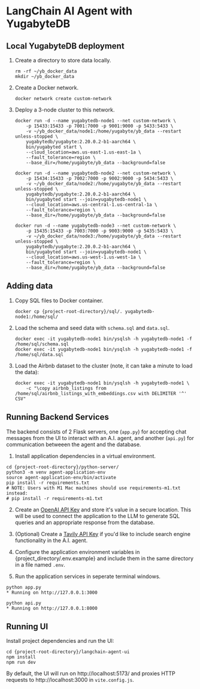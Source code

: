 # LangChain AI Agent with YugabyteDB

## Local YugabyteDB deployment

1. Create a directory to store data locally.

   ```
   rm -rf ~/yb_docker_data
   mkdir ~/yb_docker_data
   ```

2. Create a Docker network.

   ```
   docker network create custom-network
   ```

3. Deploy a 3-node cluster to this network.

   ```
   docker run -d --name yugabytedb-node1 --net custom-network \
       -p 15433:15433 -p 7001:7000 -p 9001:9000 -p 5433:5433 \
       -v ~/yb_docker_data/node1:/home/yugabyte/yb_data --restart unless-stopped \
       yugabytedb/yugabyte:2.20.0.2-b1-aarch64 \
       bin/yugabyted start \
       --cloud_location=aws.us-east-1.us-east-1a \
       --fault_tolerance=region \
       --base_dir=/home/yugabyte/yb_data --background=false

   docker run -d --name yugabytedb-node2 --net custom-network \
       -p 15434:15433 -p 7002:7000 -p 9002:9000 -p 5434:5433 \
       -v ~/yb_docker_data/node2:/home/yugabyte/yb_data --restart unless-stopped \
       yugabytedb/yugabyte:2.20.0.2-b1-aarch64 \
       bin/yugabyted start --join=yugabytedb-node1 \
       --cloud_location=aws.us-central-1.us-central-1a \
       --fault_tolerance=region \
       --base_dir=/home/yugabyte/yb_data --background=false

   docker run -d --name yugabytedb-node3 --net custom-network \
       -p 15435:15433 -p 7003:7000 -p 9003:9000 -p 5435:5433 \
       -v ~/yb_docker_data/node3:/home/yugabyte/yb_data --restart unless-stopped \
       yugabytedb/yugabyte:2.20.0.2-b1-aarch64 \
       bin/yugabyted start --join=yugabytedb-node1 \
       --cloud_location=aws.us-west-1.us-west-1a \
       --fault_tolerance=region \
       --base_dir=/home/yugabyte/yb_data --background=false
   ```

## Adding data

1. Copy SQL files to Docker container.

   ```
   docker cp {project-root-directory}/sql/. yugabytedb-node1:/home/sql/
   ```

2. Load the schema and seed data with `schema.sql` and `data.sql`.

   ```
   docker exec -it yugabytedb-node1 bin/ysqlsh -h yugabytedb-node1 -f /home/sql/schema.sql
   docker exec -it yugabytedb-node1 bin/ysqlsh -h yugabytedb-node1 -f /home/sql/data.sql

   ```

3. Load the Airbnb dataset to the cluster (note, it can take a minute to load the data):
   ```
   docker exec -it yugabytedb-node1 bin/ysqlsh -h yugabytedb-node1 \
       -c "\copy airbnb_listings from /home/sql/airbnb_listings_with_embeddings.csv with DELIMITER '^' CSV"
   ```

## Running Backend Services

The backend consists of 2 Flask servers, one (`app.py`) for accepting chat messages from the UI to interact with an A.I. agent, and another (`api.py`) for communication betweeen the agent and the database.

1. Install application dependencies in a virtual environment.

```
cd {project-root-directory}/python-server/
python3 -m venv agent-application-env
source agent-application-env/bin/activate
pip install -r requirements.txt
# NOTE: Users with M1 Mac machines should use requirements-m1.txt instead:
# pip install -r requirements-m1.txt
```

2. Create an [OpenAI API Key](https://platform.openai.com/api-keys) and store it's value in a secure location. This will be used to connect the application to the LLM to generate SQL queries and an appropriate response from the database.

3. (Optional) Create a [Tavily API Key](https://docs.tavily.com/docs/gpt-researcher/getting-started) if you'd like to include search engine functionality in the A.I. agent.

4. Configure the application environment variables in {project_directory/.env.example} and include them in the same directory in a file named `.env`.

5. Run the application services in seperate terminal windows.

```
python app.py
* Running on http://127.0.0.1:3000
```

```
python api.py
* Running on http://127.0.0.1:8000
```

## Running UI

Install project dependencies and run the UI:

```
cd {project-root-directory}/langchain-agent-ui
npm install
npm run dev
```

By default, the UI will run on http://localhost:5173/ and proxies HTTP requests to http://localhost:3000 in `vite.config.js`.
